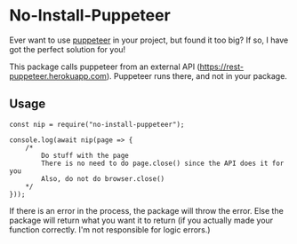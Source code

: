 # No-Install-Puppeteer
Ever want to use [puppeteer](https://www.npmjs.com/package/puppeteer "puppeteer") in your project, but found it too big?
If so, I have got the perfect solution for you!

This package calls puppeteer from an external API (https://rest-puppeteer.herokuapp.com). Puppeteer runs there, and not in your package.

## Usage
    const nip = require("no-install-puppeteer");
    
    console.log(await nip(page => {
    	/*
    		Do stuff with the page
    		There is no need to do page.close() since the API does it for you
    		Also, do not do browser.close()
    	*/
    }));
	
If there is an error in the process, the package will throw the error.
Else the package will return what you want it to return (if you actually made your function correctly. I'm not responsible for logic errors.)
